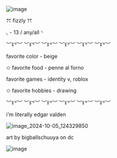 ![image](https://github.com/user-attachments/assets/a7c882f6-fafc-401e-b6bc-4996ad311714)

ꔫ fizzly ꔫ

◟ - 13 / any/all ◝

︶꒦꒷︶ ︶꒦꒷︶ ︶꒦꒷︶ ︶꒦꒷︶  ︶꒦꒷︶ ︶꒦꒷︶ 

 favorite color - beige

  ✩  favorite food - penne al forno

 favorite games - identity v, roblox

   ✩  favorite hobbies - drawing

︶꒦꒷︶ ︶꒦꒷︶ ︶꒦꒷︶ ︶꒦꒷︶ ︶꒦꒷︶ ︶꒦꒷︶ 

 i'm literally edgar valden


  ![image_2024-10-05_124329850](https://github.com/user-attachments/assets/ebd337f7-8e93-4f61-8fea-cc826fb778d6)

art by bigballschuuya on dc

![image](https://github.com/user-attachments/assets/2c4fa772-c80a-4266-a4dc-4a7be70dbda5)
